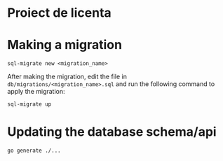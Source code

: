 # Proiect de licenta


# Making a migration

```
sql-migrate new <migration_name>
```

After making the migration, edit the file in `db/migrations/<migration_name>.sql` and run the following command to apply the migration:

```
sql-migrate up
```

# Updating the database schema/api
```
go generate ./...
```
